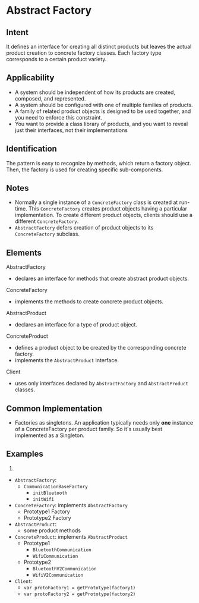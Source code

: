 # Abstract Factory

## Intent

It defines an interface for creating all distinct products but leaves the actual product creation to concrete factory classes. Each factory type corresponds to a certain product variety.

## Applicability

- A system should be independent of how its products are created, composed, and represented.
- A system should be configured with one of multiple families of products.
- A family of related product objects is designed to be used together, and you need
to enforce this constraint.
- You want to provide a class library of products, and you want to reveal just their
interfaces, not their implementations

## Identification

The pattern is easy to recognize by methods, which return a factory object. Then, the factory is used for creating specific sub-components.


## Notes

- Normally a single instance of a `ConcreteFactory` class is created at run-time. This `ConcreteFactory` creates product objects having a particular implementation. To create different product objects, clients should use a different `ConcreteFactory`.
- `AbstractFactory` defers creation of product objects to its `ConcreteFactory` subclass.

## Elements

AbstractFactory
- declares an interface for methods that create abstract product objects.

ConcreteFactory
- implements the methods to create concrete product objects.

AbstractProduct
- declares an interface for a type of product object.

ConcreteProduct
- defines a product object to be created by the corresponding concrete
factory.
- implements the `AbstractProduct` interface.

Client
- uses only interfaces declared by `AbstractFactory` and `AbstractProduct` classes.

## Common Implementation

- Factories as singletons. An application typically needs only **one** instance of a ConcreteFactory per product family. So it's usually best implemented as a Singleton.


## Examples

1.
- `AbstractFactory`:
  - `CommunicationBaseFactory`
    - `initBluetooth`
    - `initWifi`
- `ConcreteFactory`: implements `AbstractFactory`
  - Prototype1 Factory
  - Prototype2 Factory
- `AbstractProduct`:
  - some product methods
- `ConcreteProduct`: implements `AbstractProduct`
  - Prototype1
    - `BluetoothCommunication`
    - `WifiCommunication`
  - Prototype2
    - `BluetoothV2Communication`
    - `WifiV2Communication`
- `Client`:
  - `var protoFactory1 = getPrototype(factory1)`
  - `var protoFactory2 = getPrototype(factory2)`
